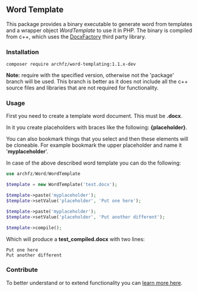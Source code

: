 ## Word Template
This package provides a binary executable to generate word from 
templates and a wrapper object _WordTemplate_ to use it in PHP.
The binary is compiled from c++, which uses the 
[DocxFactory](http://docxfactory.com/) third party library.

### Installation
```
composer require archfz/word-templating:1.1.x-dev
```
**Note:** require with the specified version, otherwise not the
'package' branch will be used. This branch is better as it does
not include all the c++ source files and libraries that are not
required for functionality.

### Usage
First you need to create a template word document. This must be 
**.docx**. 

In it you create placeholders with braces like the
following: **{placeholder}**. 

You can also bookmark things that you select and then these 
elements will be cloneable. For example bookmark the upper 
placeholder and name it '**myplaceholder**'.

In case of the above described word template you can do the 
following:
```php
use archfz/Word/WordTemplate

$template = new WordTemplate('test.docx');

$template->paste('myplaceholder');
$template->setValue('placeholder', 'Put one here');

$template->paste('myplaceholder');
$template->setValue('placeholder', 'Put another different');

$template->compile();
```
Which will produce a **test_compiled.docx** with two lines:

```
Put one here
Put another different
```

### Contribute
To better understand or to extend functionality you can 
[learn more here](http://docxfactory.com/download/128/).